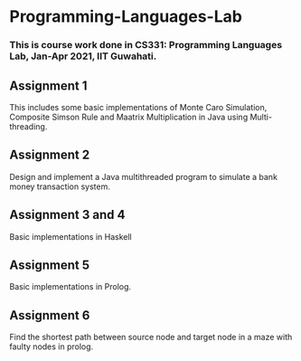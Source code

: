 # Programming-Languages-Lab

### This is course work done in CS331: Programming Languages Lab, Jan-Apr 2021, IIT Guwahati.

## Assignment 1

This includes some basic implementations of Monte Caro Simulation, Composite Simson Rule and Maatrix Multiplication in Java using Multi-threading.

## Assignment 2

Design and implement a Java multithreaded program to simulate a bank money transaction system.

## Assignment 3 and 4

Basic implementations in Haskell

## Assignment 5

Basic implementations in Prolog.

## Assignment 6

Find the shortest path between source node and target node in a maze with faulty nodes in prolog. 
